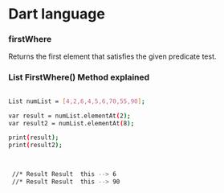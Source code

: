 
# Dart language 


 ### firstWhere


Returns the first element that satisfies
the given predicate test.



### List FirstWhere() Method explained

```sh

List numList = [4,2,6,4,5,6,70,55,90];

var result = numList.elementAt(2);
var result2 = numList.elementAt(8);

print(result);
print(result2);


 
 //* Result Result  this --> 6
 //* Result Result  this --> 90

  ```